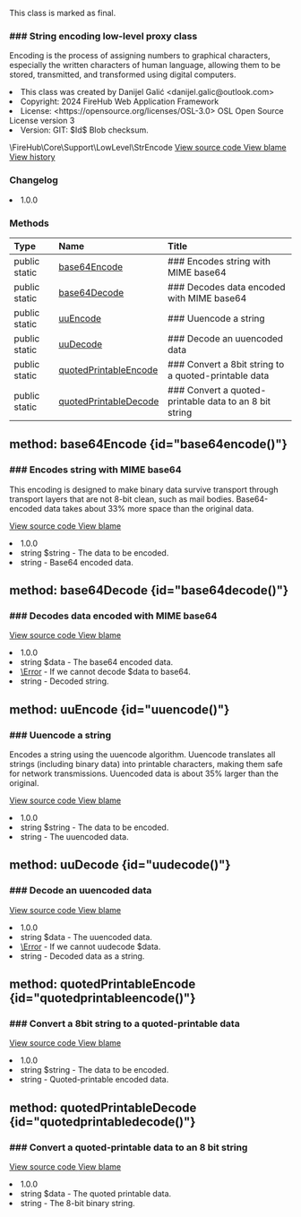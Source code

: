 <title># StrEncode</title>

<code-block lang="php">
<![CDATA[final class \FireHub\Core\Support\LowLevel\StrEncode()]]>
</code-block>





<tip>
    <p>
        This class is marked as <format style="bold">final</format>.
    </p>
</tip>







### ### String encoding low-level proxy class

<p><format style="italic">Encoding is the process of assigning numbers to graphical characters, especially the written characters of human
language, allowing them to be stored, transmitted, and transformed using digital computers.</format></p>

<deflist>
    <def title="Class basic info:">
        <list><li>This class was created by Danijel Galić &lt;danijel.galic@outlook.com&gt;</li><li>Copyright: 2024 FireHub Web Application Framework</li><li>License: &lt;https://opensource.org/licenses/OSL-3.0&gt; OSL Open Source License version 3</li><li>Version: GIT: $Id$ Blob checksum.</li></list>
    </def>
</deflist>

<deflist><def title="Fully Qualified Class Name:">
        \FireHub\Core\Support\LowLevel\StrEncode
    </def><def title="Source code:">
        <a href="https://github.com/The-FireHub-Project/Core/blob/develop-pre-alpha-m1/src/support/lowlevel/firehub.StrEncode.php#L33">
            View source code
        </a>
    </def>
    <def title="Blame:">
        <a href="https://github.com/The-FireHub-Project/Core/blame/develop-pre-alpha-m1/src/support/lowlevel/firehub.StrEncode.php">
            View blame
        </a>
    </def>
    <def title="History:">
        <a href="https://github.com/The-FireHub-Project/Core/commits/develop-pre-alpha-m1/src/support/lowlevel/firehub.StrEncode.php">
            View history
        </a>
    </def></deflist>
### Changelog
<deflist>
    <def title="Version history:">
        <list><li>1.0.0</li></list>
    </def>
</deflist>


### Methods
| Type | Name | Title |
|:-----|:-----|:------|
|public static |<a href="#base64encode()">base64Encode</a>|### Encodes string with MIME base64|
|public static |<a href="#base64decode()">base64Decode</a>|### Decodes data encoded with MIME base64|
|public static |<a href="#uuencode()">uuEncode</a>|### Uuencode a string|
|public static |<a href="#uudecode()">uuDecode</a>|### Decode an uuencoded data|
|public static |<a href="#quotedprintableencode()">quotedPrintableEncode</a>|### Convert a 8bit string to a quoted-printable data|
|public static |<a href="#quotedprintabledecode()">quotedPrintableDecode</a>|### Convert a quoted-printable data to an 8 bit string|

## method: base64Encode {id="base64encode()"}

<code-block lang="php">
    <![CDATA[public static StrEncode::base64Encode(string $string):string]]>
</code-block>













### ### Encodes string with MIME base64

<p><format style="italic">This encoding is designed to make binary data survive transport through transport layers that are not 8-bit
clean, such as mail bodies. Base64-encoded data takes about 33% more space than the original data.</format></p>

<deflist><def title="Source code:">
                <a href="https://github.com/The-FireHub-Project/Core/blob/develop-pre-alpha-m1/src/support/lowlevel/firehub.StrEncode.php#L48">
                    View source code
                </a>
            </def>
            <def title="Blame:">
                <a href="https://github.com/The-FireHub-Project/Core/blame/develop-pre-alpha-m1/src/support/lowlevel/firehub.StrEncode.php#L48">
                    View blame
                </a>
            </def></deflist>
<deflist>
    <def title="Version history:">
        <list><li>1.0.0</li></list>
    </def>
</deflist>
<deflist>
    <def title="This method has parameters:">
        <list><li>string <format style="bold">$string</format> - <format style="italic">
The data to be encoded.
</format></li></list>
    </def>
</deflist>
<deflist>
    <def title="This method returns:">
        <list><li>string - <format style="italic">Base64 encoded data.</format></li></list>
    </def>
</deflist>
## method: base64Decode {id="base64decode()"}

<code-block lang="php">
    <![CDATA[public static StrEncode::base64Decode(string $data):string]]>
</code-block>













### ### Decodes data encoded with MIME base64



<deflist><def title="Source code:">
                <a href="https://github.com/The-FireHub-Project/Core/blob/develop-pre-alpha-m1/src/support/lowlevel/firehub.StrEncode.php#L66">
                    View source code
                </a>
            </def>
            <def title="Blame:">
                <a href="https://github.com/The-FireHub-Project/Core/blame/develop-pre-alpha-m1/src/support/lowlevel/firehub.StrEncode.php#L66">
                    View blame
                </a>
            </def></deflist>
<deflist>
    <def title="Version history:">
        <list><li>1.0.0</li></list>
    </def>
</deflist>
<deflist>
    <def title="This method has parameters:">
        <list><li>string <format style="bold">$data</format> - <format style="italic">
The base64 encoded data.
</format></li></list>
    </def>
</deflist>
<deflist>
    <def title="This method throws:">
        <list><li><a href="Error.md">\Error</a> - <format style="italic">If we cannot decode $data to base64.</format></li></list>
    </def>
</deflist>
<deflist>
    <def title="This method returns:">
        <list><li>string - <format style="italic">Decoded string.</format></li></list>
    </def>
</deflist>
## method: uuEncode {id="uuencode()"}

<code-block lang="php">
    <![CDATA[public static StrEncode::uuEncode(string $string):string]]>
</code-block>













### ### Uuencode a string

<p><format style="italic">Encodes a string using the uuencode algorithm. Uuencode translates all strings (including binary data) into
printable characters, making them safe for network transmissions. Uuencoded data is about 35% larger than the
original.</format></p>

<deflist><def title="Source code:">
                <a href="https://github.com/The-FireHub-Project/Core/blob/develop-pre-alpha-m1/src/support/lowlevel/firehub.StrEncode.php#L89">
                    View source code
                </a>
            </def>
            <def title="Blame:">
                <a href="https://github.com/The-FireHub-Project/Core/blame/develop-pre-alpha-m1/src/support/lowlevel/firehub.StrEncode.php#L89">
                    View blame
                </a>
            </def></deflist>
<deflist>
    <def title="Version history:">
        <list><li>1.0.0</li></list>
    </def>
</deflist>
<deflist>
    <def title="This method has parameters:">
        <list><li>string <format style="bold">$string</format> - <format style="italic">
The data to be encoded.
</format></li></list>
    </def>
</deflist>
<deflist>
    <def title="This method returns:">
        <list><li>string - <format style="italic">The uuencoded data.</format></li></list>
    </def>
</deflist>
## method: uuDecode {id="uudecode()"}

<code-block lang="php">
    <![CDATA[public static StrEncode::uuDecode(string $data):string]]>
</code-block>













### ### Decode an uuencoded data



<deflist><def title="Source code:">
                <a href="https://github.com/The-FireHub-Project/Core/blob/develop-pre-alpha-m1/src/support/lowlevel/firehub.StrEncode.php#L110">
                    View source code
                </a>
            </def>
            <def title="Blame:">
                <a href="https://github.com/The-FireHub-Project/Core/blame/develop-pre-alpha-m1/src/support/lowlevel/firehub.StrEncode.php#L110">
                    View blame
                </a>
            </def></deflist>
<deflist>
    <def title="Version history:">
        <list><li>1.0.0</li></list>
    </def>
</deflist>
<deflist>
    <def title="This method has parameters:">
        <list><li>string <format style="bold">$data</format> - <format style="italic">
The uuencoded data.
</format></li></list>
    </def>
</deflist>
<deflist>
    <def title="This method throws:">
        <list><li><a href="Error.md">\Error</a> - <format style="italic">If we cannot uudecode $data.</format></li></list>
    </def>
</deflist>
<deflist>
    <def title="This method returns:">
        <list><li>string - <format style="italic">Decoded data as a string.</format></li></list>
    </def>
</deflist>
## method: quotedPrintableEncode {id="quotedprintableencode()"}

<code-block lang="php">
    <![CDATA[public static StrEncode::quotedPrintableEncode(string $string):string]]>
</code-block>













### ### Convert a 8bit string to a quoted-printable data



<deflist><def title="Source code:">
                <a href="https://github.com/The-FireHub-Project/Core/blob/develop-pre-alpha-m1/src/support/lowlevel/firehub.StrEncode.php#L129">
                    View source code
                </a>
            </def>
            <def title="Blame:">
                <a href="https://github.com/The-FireHub-Project/Core/blame/develop-pre-alpha-m1/src/support/lowlevel/firehub.StrEncode.php#L129">
                    View blame
                </a>
            </def></deflist>
<deflist>
    <def title="Version history:">
        <list><li>1.0.0</li></list>
    </def>
</deflist>
<deflist>
    <def title="This method has parameters:">
        <list><li>string <format style="bold">$string</format> - <format style="italic">
The data to be encoded.
</format></li></list>
    </def>
</deflist>
<deflist>
    <def title="This method returns:">
        <list><li>string - <format style="italic">Quoted-printable encoded data.</format></li></list>
    </def>
</deflist>
## method: quotedPrintableDecode {id="quotedprintabledecode()"}

<code-block lang="php">
    <![CDATA[public static StrEncode::quotedPrintableDecode(string $data):string]]>
</code-block>













### ### Convert a quoted-printable data to an 8 bit string



<deflist><def title="Source code:">
                <a href="https://github.com/The-FireHub-Project/Core/blob/develop-pre-alpha-m1/src/support/lowlevel/firehub.StrEncode.php#L147">
                    View source code
                </a>
            </def>
            <def title="Blame:">
                <a href="https://github.com/The-FireHub-Project/Core/blame/develop-pre-alpha-m1/src/support/lowlevel/firehub.StrEncode.php#L147">
                    View blame
                </a>
            </def></deflist>
<deflist>
    <def title="Version history:">
        <list><li>1.0.0</li></list>
    </def>
</deflist>
<deflist>
    <def title="This method has parameters:">
        <list><li>string <format style="bold">$data</format> - <format style="italic">
The quoted printable data.
</format></li></list>
    </def>
</deflist>
<deflist>
    <def title="This method returns:">
        <list><li>string - <format style="italic">The 8-bit binary string.</format></li></list>
    </def>
</deflist>